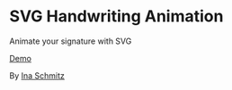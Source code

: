 SVG Handwriting Animation
=========================
Animate your signature with SVG

[Demo](http://www.inaschmitz.com/svg/)

By [Ina Schmitz](http://www.inaschmitz.com/)
